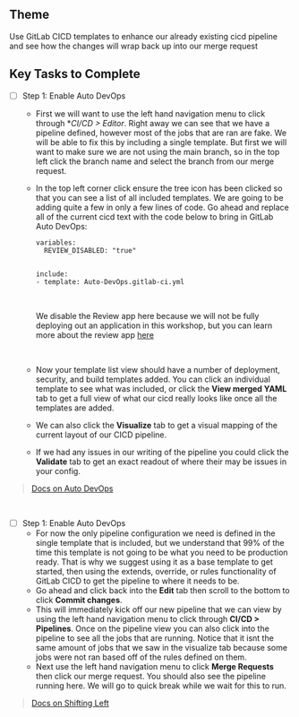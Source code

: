 ## Theme

Use GitLab CICD templates to enhance our already existing cicd pipeline and see how the changes will wrap back up into our merge request

## Key Tasks to Complete

* [ ] Step 1: Enable Auto DevOps
  * First we will want to use the left hand navigation menu to click through **CI/CD > Editor*. Right away we can see that we have a pipeline defined, however most of the jobs that are ran are fake. We will be able to fix this by including a single template. But first we will want to make sure we are not using the main branch, so in the top left click the branch name and select the branch from our merge request.
  * In the top left corner click ensure the tree icon has been clicked so that you can see a list of all included templates. We are going to be adding quite a few in only a few lines of code. Go ahead and replace all of the current cicd text with the code below to bring in GitLab Auto DevOps: 

    ```
    variables:
      REVIEW_DISABLED: "true"


    include:
    - template: Auto-DevOps.gitlab-ci.yml
    ```

    </br>

    We disable the Review app here because we will not be fully deploying out an application in this workshop, but you can learn more about the review app [here](https://docs.gitlab.com/ee/ci/review_apps/) 

    </br>


  * Now your template list view should have a number of deployment, security, and build templates added. You can click an individual template to see what was included, or click the **View merged YAML** tab to get a full view of what our cicd really looks like once all the templates are added. 
  * We can also click the **Visualize** tab to get a visual mapping of the current layout of our CICD pipeline.
  * If we had any issues in our writing of the pipeline you could click the **Validate** tab to get an exact readout of where their may be issues in your config.

> [Docs on Auto DevOps](https://docs.gitlab.com/ee/topics/autodevops/)
<br>


* [ ] Step 1: Enable Auto DevOps
  * For now the only pipeline configuration we need is defined in the single template that is included, but we understand that 99% of the time this template is not going to be what you need to be production ready. That is why we suggest using it as a base template to get started, then using the extends, override, or rules functionality of GitLab CICD to get the pipeline to where it needs to be.
  * Go ahead and click back into the **Edit** tab then scroll to the bottom to click **Commit changes**.
  * This will immediately kick off our new pipeline that we can view by using the left hand navigation menu to click through **CI/CD > Pipelines**. Once on the pipeline view you can also click into the pipeline to see all the jobs that are running. Notice that it isnt the same amount of jobs that we saw in the visualize tab because some jobs were not ran based off of the rules defined on them.
  * Next use the left hand navigation menu to click **Merge Requests** then click our merge request. You should also see the pipeline running here. We will go to quick break while we wait for this to run.

> [Docs on Shifting Left](https://about.gitlab.com/topics/ci-cd/shift-left-devops/)
<br>